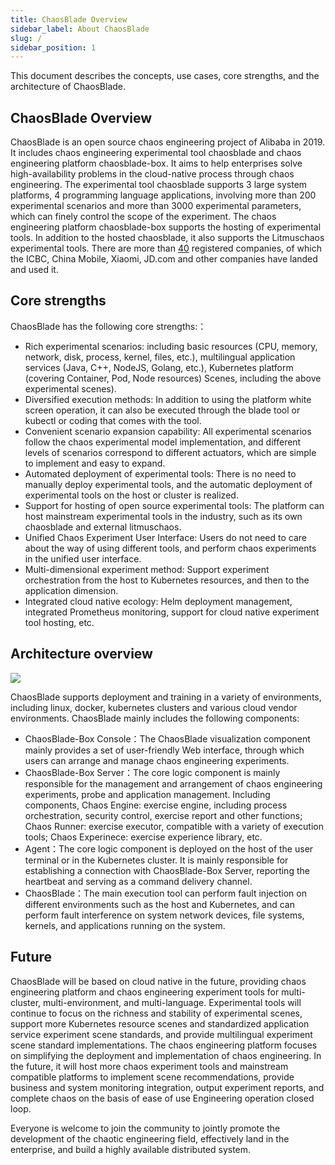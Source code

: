 ```yaml
---
title: ChaosBlade Overview
sidebar_label: About ChaosBlade
slug: / 
sidebar_position: 1
---
```

This document describes the concepts, use cases, core strengths, and the architecture of ChaosBlade.

## ChaosBlade Overview

ChaosBlade is an open source chaos engineering project of Alibaba in 2019. It includes chaos engineering experimental tool chaosblade and chaos engineering platform chaosblade-box. It aims to help enterprises solve high-availability problems in the cloud-native process through chaos engineering. The experimental tool chaosblade supports 3 large system platforms, 4 programming language applications, involving more than 200 experimental scenarios and more than 3000 experimental parameters, which can finely control the scope of the experiment. The chaos engineering platform chaosblade-box supports the hosting of experimental tools. In addition to the hosted chaosblade, it also supports the Litmuschaos experimental tools. There are more than [40](https://github.com/chaosblade-io/chaosblade/issues/32) registered companies, of which the ICBC, China Mobile, Xiaomi, JD.com and other companies have landed and used it.

## Core strengths

ChaosBlade has the following core strengths:：

* Rich experimental scenarios: including basic resources (CPU, memory, network, disk, process, kernel, files, etc.), multilingual application services (Java, C++, NodeJS, Golang, etc.), Kubernetes platform (covering Container, Pod, Node resources) Scenes, including the above experimental scenes).
* Diversified execution methods: In addition to using the platform white screen operation, it can also be executed through the blade tool or kubectl or coding that comes with the tool.
* Convenient scenario expansion capability: All experimental scenarios follow the chaos experimental model implementation, and different levels of scenarios correspond to different actuators, which are simple to implement and easy to expand.
* Automated deployment of experimental tools: There is no need to manually deploy experimental tools, and the automatic deployment of experimental tools on the host or cluster is realized.
* Support for hosting of open source experimental tools: The platform can host mainstream experimental tools in the industry, such as its own chaosblade and external litmuschaos.
* Unified Chaos Experiment User Interface: Users do not need to care about the way of using different tools, and perform chaos experiments in the unified user interface.
* Multi-dimensional experiment method: Support experiment orchestration from the host to Kubernetes resources, and then to the application dimension.
* Integrated cloud native ecology: Helm deployment management, integrated Prometheus monitoring, support for cloud native experiment tool hosting, etc.

## Architecture overview

![](/img/zh/overall-architecture.png)

ChaosBlade supports deployment and training in a variety of environments, including linux, docker, kubernetes clusters and various cloud vendor environments. ChaosBlade mainly includes the following components:

- ChaosBlade-Box Console：The ChaosBlade visualization component mainly provides a set of user-friendly Web interface, through which users can arrange and manage chaos engineering experiments.
- ChaosBlade-Box Server：The core logic component is mainly responsible for the management and arrangement of chaos engineering experiments, probe and application management. Including components, Chaos Engine: exercise engine, including process orchestration, security control, exercise report and other functions; Chaos Runner: exercise executor, compatible with a variety of execution tools; Chaos Experinece: exercise experience library, etc.
- Agent：The core logic component is deployed on the host of the user terminal or in the Kubernetes cluster. It is mainly responsible for establishing a connection with ChaosBlade-Box Server, reporting the heartbeat and serving as a command delivery channel.
- ChaosBlade：The main execution tool can perform fault injection on different environments such as the host and Kubernetes, and can perform fault interference on system network devices, file systems, kernels, and applications running on the system.

## Future

ChaosBlade will be based on cloud native in the future, providing chaos engineering platform and chaos engineering experiment tools for multi-cluster, multi-environment, and multi-language. Experimental tools will continue to focus on the richness and stability of experimental scenes, support more Kubernetes resource scenes and standardized application service experiment scene standards, and provide multilingual experiment scene standard implementations. The chaos engineering platform focuses on simplifying the deployment and implementation of chaos engineering. In the future, it will host more chaos experiment tools and mainstream compatible platforms to implement scene recommendations, provide business and system monitoring integration, output experiment reports, and complete chaos on the basis of ease of use Engineering operation closed loop.

Everyone is welcome to join the community to jointly promote the development of the chaotic engineering field, effectively land in the enterprise, and build a highly available distributed system.
